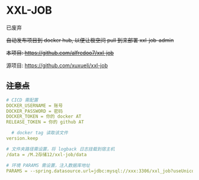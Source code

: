 # XXL-JOB

已废弃

~~自动发布项目到 docker hub, 以便让极空间 pull 到来部署 xxl-job-admin~~

~~本项目: https://github.com/alfredoo7/xxl-job~~

源项目: https://github.com/xuxueli/xxl-job

## ~~注意点~~

```yml
# CICD 需配置 
DOCKER_USERNAME = 账号
DOCKER_PASSWORD = 密码
DOCKER_TOKEN = 你的 docker AT
RELEASE_TOKEN = 你的 github AT

  # docker tag 读取该文件
version.keep
```

```yml
# 文件夹路径需设置，将 logback 日志挂载到宿主机
/data = /M.2存储12/xxl-job/data

# 环境 PARAMS 需设置，注入数据库地址 
PARAMS = --spring.datasource.url=jdbc:mysql://xxx:3306/xxl_job?useUnicode=true&characterEncoding=UTF-8&autoReconnect=true&serverTimezone=Asia/Shanghai --spring.datasource.username=root --spring.datasource.password=xxx
```